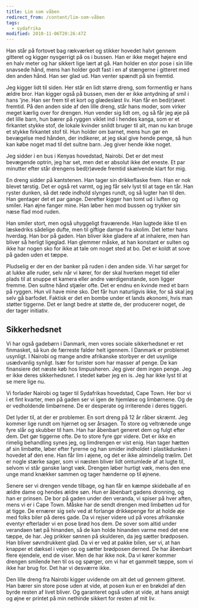 ```yaml
---
title: Lim som våben
redirect_from: /content/lim-som-våben
tags:
  - sydafrika
modified: 2010-11-06T20:26:47Z
---
```


Han står på fortovet bag rækværket og stikker hovedet halvt gennem gitteret og kigger nysgerrigt på os i bussen. Han er ikke meget højere end en halv meter og har sikkert lige lært at gå. Han holder en stor pose i sin lille snavsede hånd, mens han holder godt fast i en af stængerne i gitteret med den anden hånd. Han ser glad ud. Han venter spændt på sin fremtid.

Jeg kigger lidt til siden. Her står en lidt større dreng, som formentlig er hans ældre bror. Han kigger også på bussen, men der er ikke antydning af smil i hans 'jne. Han ser frem til et kort og glædesløst liv. Han får en bed(r)øvet fremtid. På den anden side af den lille dreng, står hans moder, som virker meget kærlig over for drengen. Hun vender sig lidt om, og så får jeg øje på det lille barn, hun bærer på ryggen viklet ind i hendes kanga, som er et firkantet stykke stof, de lokale kvinder snildt bruger til alt, man nu kan bruge et stykke firkantet stof til. Hun holder om barnet, mens hun gør en bevægelse med hånden, der indikerer, at jeg skal give hende penge, så hun kan købe noget mad til det sultne barn. Jeg giver hende ikke noget.

Jeg sidder i en bus i Kenyas hovedstad, Nairobi. Det er det mest bevægende optrin, jeg har set, men det er absolut ikke det eneste. Et par minutter efter står drengens bed(r)øvede fremtid skælvende klart for mig.

En dreng sidder på kantstenen. Han tager sin drikkeflaske frem. Han er nok blevet tørstig. Det er også ret varmt, og jeg får selv lyst til at tage en tår. Han ryster dunken, så det røde indhold slynges rundt, og så lugter han til den. Han gentager det et par gange. Derefter kigger han tomt ud i luften og smiler. Han øjne fanger mine. Han løber hen mod bussen og trykker sin næse flad mod ruden.

Han smiler stort, men også uhyggeligt fraværende. Han lugtede ikke til en læskedriks sådelige dufte, men til giftige dampe fra skolim. Det letter hans hverdag. Han bor på gaden. Han bliver ikke gladere af at inhalere, men han bliver så herligt ligeglad. Han glemmer måske, at han konstant er sulten og ikke har nogen sko for ikke at tale om noget sted at bo. Det er koldt at sove på gaden uden et tæppe.

Pludselig er der en der banker på ruden i den anden side. Vi har sørget for at lukke alle ruder, selv når vi kører, for der skal hverken meget tid eller plads til at snuppe et kamera eller andre værdigenstande, som ligger fremme. Den sultne hånd stjæler ofte. Det er endnu en kvinde med et barn på ryggen. Hun vil have mine sko. Det får hun naturligvis ikke, for så skal jeg selv gå barfodet. Faktisk er det en bombe under et lands økonomi, hvis man støtter tiggerne. Det er langt bedre at støtte de, der producerer noget, de der tager initiativ.

Sikkerhedsnet
-------------

Vi har også gadebørn i Danmark, men vores sociale sikkerhedsnet er ret finmasket, så kun de færreste falder helt igennem. I Danmark er problemet usynligt. I Nairobi og mange andre afrikanske storbyer er det usynlige usædvanlig synligt. Især for turister som har masser af penge. De kan finansiere det næste køb hos limpusheren. Jeg giver dem ingen penge. Jeg er ikke deres sikkerhedsnet. I stedet køber jeg en is. Jeg har ikke lyst til at se mere lige nu.

Vi forlader Nairobi og tager til Sydafrikas hovedstad, Cape Town. Her bor vi i et fint kvarter, men på gaden ser vi igen de hjemløse og limbørnene. Og de er vedholdende limbørnene. De er desperate og irriterende i deres tiggeri.

Det lyder til, at der er problemer. En sort dreng på 12 år råber skræmt. Jeg kommer lige rundt om hjørnet og ser årsagen. To store og veltrænede unge fyre slår og skubber til ham. Han har åbenbart generet dem og fulgt efter dem. Det gør tiggerne ofte. De to store fyre gpr videre. Det er ikke en rimelig behandling synes jeg, og limdrengen er vist enig. Han tager hætten af sin limbøtte, løber efter fyrerne og han smider indholdet i plastikdunken i hovedet af den ene. Han får lim i øjene, og det er ikke almindelig trælim. Det er nogle stærke sager, som vi næsten bliver lidt omtumlede af at lugte til, selvom vi står ganske langt væk. Drengen løber hurtigt væk, mens den ene unge mand knækker sammen og tager hænderne op til øjnene.

Senere ser vi drengen vende tilbage, og han får en kæmpe skideballe af en ældre dame og hendes ældre søn. Hun er åbenbart gadens dronning, og han er prinsen. De bor på gaden under den veranda, vi spiser på hver aften, mens vi er i Cape Town. Måske har de sendt drengen med limbøtten ud for at tigge. De ernærer sig selv ved at forlange drikkepenge for at holde øje med folks biler på deres gade. Da vi rejser videre ud på vores afrikanske eventyr efterlader vi en pose brød hos dem. De sover som altid under verandaen tæt på hinanden, så de kan holde hinanden varme med det ene tæppe, de har. Jeg prikker sønnen på skulderen, da jeg sætter brødposen. Han bliver søvndrukkent glad. Da vi er ved at pakke bilen, ser vi, at han knapper et dæksel i vejen op og sætter brødposen derned. De har åbenbart flere ejendele, end de viser. Men de har ikke nok. Da vi kører kommer drengen smilende hen til os og spørger, om vi har et gammelt tæppe, som vi ikke har brug for. Det har vi desværre ikke.

Den lille dreng fra Nairobi kigger uvidende om alt det ud gennem gitteret. Han bærer sin store pose uden at vide, at posen kun er en brøkdel af den byrde resten af livet bliver. Og garanteret også uden at vide, at hans ansigt og øjne er printet på min nethinde sikkert for resten af mit liv.
